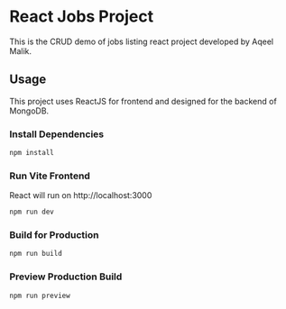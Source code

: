 # React Jobs Project

This is the CRUD demo of jobs listing react project developed by Aqeel Malik.

## Usage

This project uses ReactJS for frontend and designed for the backend of MongoDB.

### Install Dependencies

```bash
npm install
```

### Run Vite Frontend

React will run on http://localhost:3000

```bash
npm run dev
```

### Build for Production

```bash
npm run build
```

### Preview Production Build

```bash
npm run preview
```
